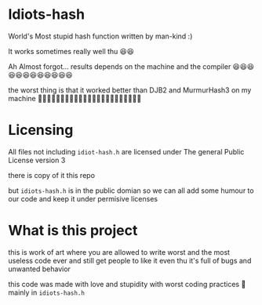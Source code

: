 # Idiots-hash

World's Most stupid hash function written by man-kind :)

It works sometimes really well thu 😆😆

Ah Almost forgot... results depends on the machine and the compiler 😆😆😆😆😆😆😆😆😆😆😆😆

the worst thing is that it worked better than DJB2 and MurmurHash3 on my machine 🤣🤣🤣🤣🤣🤣🤣🤣🤣🤣🤣🤣🤣🤣🤣🤣🤣🤣🤣🤣🤣🤣🤣



# Licensing

All files not including `idiot-hash.h`
are licensed under The general Public License version 3

there is copy of it this repo

but `idiots-hash.h` is in the public domian so we can all
add some humour to our code and keep it under permisive
licenses


# What is this project
this is work of art where you are allowed to write worst and the most useless code ever and still get people to like it
even thu it's full of bugs and unwanted behavior 

this code was made with love and stupidity with worst coding practices 🤪
mainly in `idiots-hash.h`
